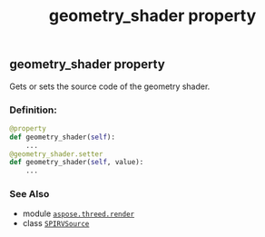 ﻿---
title: geometry_shader property
second_title: Aspose.3D for Python via .NET API References
description: 
type: docs
weight: 50
url: /python-net/aspose.threed.render/spirvsource/geometry_shader/
is_root: false
---

## geometry_shader property


Gets or sets the source code of the geometry shader.
### Definition:
```python
@property
def geometry_shader(self):
    ...
@geometry_shader.setter
def geometry_shader(self, value):
    ...
```

### See Also
* module [`aspose.threed.render`](../../)
* class [`SPIRVSource`](/3d/python-net/aspose.threed.render/spirvsource)
